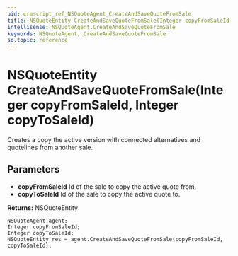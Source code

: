 ```yaml
---
uid: crmscript_ref_NSQuoteAgent_CreateAndSaveQuoteFromSale
title: NSQuoteEntity CreateAndSaveQuoteFromSale(Integer copyFromSaleId, Integer copyToSaleId)
intellisense: NSQuoteAgent.CreateAndSaveQuoteFromSale
keywords: NSQuoteAgent, CreateAndSaveQuoteFromSale
so.topic: reference
---
```


# NSQuoteEntity CreateAndSaveQuoteFromSale(Integer copyFromSaleId, Integer copyToSaleId)

Creates a copy the active version with connected alternatives and quotelines from another sale.

## Parameters

* **copyFromSaleId** Id of the sale to copy the active quote from.
* **copyToSaleId** Id of the sale to copy the active quote to.

**Returns:** NSQuoteEntity

```crmscript
NSQuoteAgent agent;
Integer copyFromSaleId;
Integer copyToSaleId;
NSQuoteEntity res = agent.CreateAndSaveQuoteFromSale(copyFromSaleId, copyToSaleId);
```

